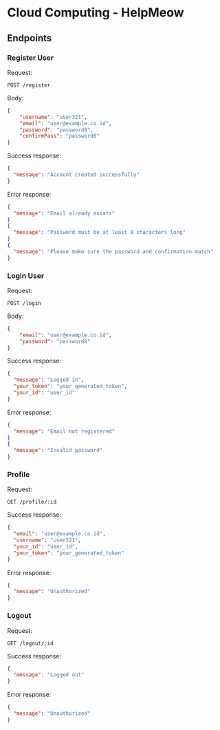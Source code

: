 # Cloud Computing - HelpMeow
## Endpoints 
### Register User
Request: 
```
POST /register
``` 
Body:
```json
{
    "username": "user321",
    "email": "user@example.co.id",
    "password": "password8",
    "confirmPass": "password8"
}
```
Success response:
```json
{
  "message": "Account created successfully"
}
```
Error response:
```json
{
  "message": "Email already exists"
}
{
  "message": "Password must be at least 8 characters long"
}
{
  "message": "Please make sure the password and confirmation match"
}
```
### Login User
Request: 
```
POST /login 
``` 
Body:
```json
{
    "email": "user@example.co.id",
    "password": "password8"
}
```
Success response:
```json
{
  "message": "Logged in",
  "your_token": "your_generated_token",
  "your_id": "user_id"
}
```
Error response:
```json
{
  "message": "Email not registered"
}
{
  "message": "Invalid password"
}
```
### Profile 
Request: 
```
GET /profile/:id 
``` 

Success response:
```json
{
  "email": "user@example.co.id",
  "username": "user321",
  "your_id": "user_id",
  "your_token": "your_generated_token"
}
```
Error response:
```json
{
  "message": "Unauthorized"
}
```

### Logout
Request: 
```
GET /logout/:id 
``` 

Success response:
```json
{
  "message": "Logged out"
}
```
Error response:
```json
{
  "message": "Unauthorized"
}
```

